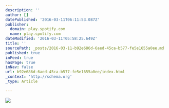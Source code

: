 ```yaml
---
description: ''
author: []
datePublished: '2016-03-11T06:11:53.087Z'
publisher:
  domain: play.spotify.com
  name: play.spotify.com
dateModified: '2016-03-11T05:58:25.649Z'
title: ''
sourcePath: _posts/2016-03-11-b92e686d-6aed-45ca-b577-fe5e1655a0ee.md
published: true
inFeed: true
hasPage: true
inNav: false
url: b92e686d-6aed-45ca-b577-fe5e1655a0ee/index.html
_context: 'http://schema.org'
_type: Article

---
```

![](https://d3rt1990lpmkn.cloudfront.net/640/0eff9e76ff002ddce4c8c9dba60ed554d8bccae1)